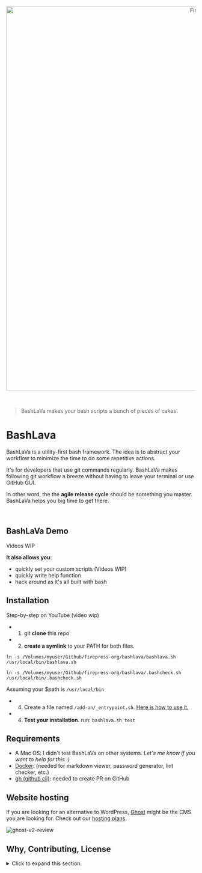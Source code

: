 &nbsp;

<p align="center">
  <a href="https://github.com/firepress-org/bashlava">
    <img src="https://user-images.githubusercontent.com/6694151/74113494-746ee100-4b72-11ea-9601-bd7b1d786b41.jpg" width="1024px" alt="FirePress" />
  </a>
</p>

&nbsp;

> BashLaVa makes your bash scripts a bunch of pieces of cakes.

# BashLava

BashLaVa is a utility-first bash framework. The idea is to abstract your workflow to minimize the time to do some repetitive actions.

It's for developers that use git commands regularly. BashLaVa makes following git workflow a breeze without having to leave your terminal or use GitHub GUI.

In other word, the the **agile release cycle** should be something you master. BashLaVa helps you big time to get there.

&nbsp;

## BashLaVa Demo

Videos WIP

**It also allows you**:

- quickly set your custom scripts (Videos WIP)
- quickly write help function
- hack around as it's all built with bash

## Installation

Step-by-step on YouTube (video wip)

- 1. git **clone** this repo

- 2. **create a symlink** to your PATH for both files.

```
ln -s /Volumes/myuser/Github/firepress-org/bashlava/bashlava.sh /usr/local/bin/bashlava.sh

ln -s /Volumes/myuser/Github/firepress-org/bashlava/.bashcheck.sh /usr/local/bin/.bashcheck.sh
```

Assuming your $path is `/usr/local/bin`

- 4. Create a file named `/add-on/_entrypoint.sh`. [Here is how to use it.](https://github.com/firepress-org/bashlava/issues/50)

- 4. **Test your installation**. run: `bashlava.sh test`

## Requirements

- A Mac OS: I didn't test BashLaVa on other systems. _Let's me know if you want to help for this :)_
- [Docker](https://docs.docker.com/install/): (needed for markdown viewer, password generator, lint checker, etc.)
- [gh (github cli)](https://cli.github.com/): needed to create PR on GitHub

## Website hosting

If you are looking for an alternative to WordPress, [Ghost](https://firepress.org/en/faq/#what-is-ghost) might be the CMS you are looking for. Check out our [hosting plans](https://firepress.org/en).

![ghost-v2-review](https://user-images.githubusercontent.com/6694151/64218253-f144b300-ce8e-11e9-8d75-312a2b6a3160.gif)

## Why, Contributing, License

<details><summary>Click to expand this section.</summary>
<p>

## Why all this work?

Our [mission](https://firepress.org/en/our-mission/) is to empower freelancers and small organizations to build an outstanding mobile-first website.

Because we believe your website should speak up in your name, we consider our mission completed once your site has become your impresario.

Find me on Twitter [@askpascalandy](https://twitter.com/askpascalandy).

— [The FirePress Team](https://firepress.org/) 🔥📰

## Contributing

The power of communities pull request and forks means that `1 + 1 = 3`. You can help to make this repo a better one! Here is how:

1. Fork it
2. Create your feature branch: `git checkout -b my-new-feature`
3. Commit your changes: `git commit -am 'Add some feature'`
4. Push to the branch: `git push origin my-new-feature`
5. Submit a pull request

Check this post for more details: [Contributing to our Github project](https://pascalandy.com/blog/contributing-to-our-github-project/). Also, by contributing you agree to the [Contributor Code of Conduct on GitHub](https://pascalandy.com/blog/contributor-code-of-conduct-on-github/).

## License

- This git repo is under the **GNU V3** license.

</p>
</details>
